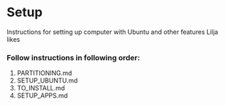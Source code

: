# Setup

Instructions for setting up computer with Ubuntu and other features Lilja likes 

### Follow instructions in following order:
1. PARTITIONING.md
2. SETUP_UBUNTU.md
3. TO_INSTALL.md
4. SETUP_APPS.md

